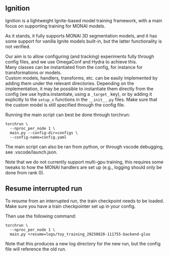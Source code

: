 ## Ignition
Ignition is a lightweight Ignite-based model training framework, with a main focus on supporting training for MONAI models.  



As it stands, it fully supports MONAI 3D segmentation models, and it has some support for vanilla Ignite models built-in, but the latter functionality is not verified.

Our aim is to allow configuring (and tracking) experiments fully through config files, and we use OmegaConf and Hydra to achieve this.  
Many classes can be instantiated from the config, for instance for transformations or models.  
Custom models, handlers, transforms, etc. can be easily implemented by adding them under the relevant directories. Depending on the implementation, it may be possible to instantiate them directly from the config (we use hydra.instantiate, using a `_target_` key), or by adding it explicitly to the `setup_x` functions in the `__init__.py` files. Make sure that the custom model is still specified through the config file.  

Running the main script can best be done through torchrun:
```
torchrun \
  --nproc_per_node 1 \
  main.py --config-dir=configs \
  --config-name=config.yaml

```

The main script can also be ran from python, or through vscode debugging, see .vscode/launch.json.

Note that we do not currently support multi-gpu training, this requires some tweaks to how the MONAI handlers are set up (e.g., logging should only be done from rank 0). 


## Resume interrupted run
To resume from an interrupted run, the train checkpoint needs to be loaded. Make sure you have a train checkpointer set up in your config. 

Then use the following command:
```
torchrun \
  --nproc_per_node 1 \
  main.py +resume=logs/toy_training_20250820-111755-backend-gloo

```

Note that this produces a new log directory for the new run, but the config file will reference the old run.